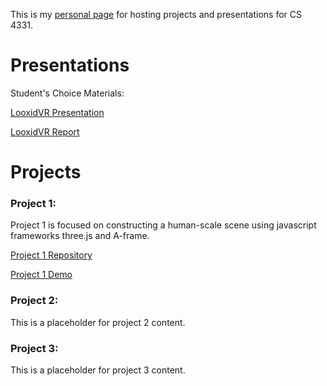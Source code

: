 This is my [personal page](https://defritz.github.io/VirtualRealityProjects/) for hosting projects and presentations for CS 4331.

# Presentations

Student's Choice Materials:

[LooxidVR Presentation](http://slides.com/defritz/looxidvr)

[LooxidVR Report](https://docs.google.com/document/d/15F6ZcYDMS7KjwbVSC__XDGJRfIWCVWCtFGpTO4WQplI/edit?usp=sharing)


# Projects

### Project 1:
Project 1 is focused on constructing a human-scale scene using javascript frameworks three.js and A-frame.

[Project 1 Repository](https://github.com/joyellealina/DreamHomeVR)

[Project 1 Demo](https://joyellealina.github.io/DreamHomeVR/Project1/index.html)

### Project 2:
This is a placeholder for project 2 content.

### Project 3:
This is a placeholder for project 3 content.
